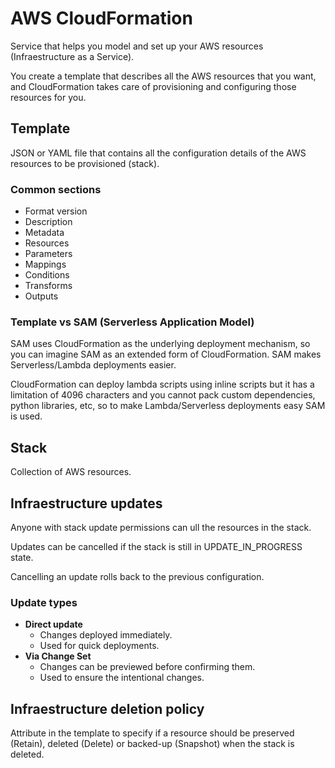 # AWS CloudFormation

Service that helps you model and set up your AWS resources (Infraestructure as a Service).

You create a template that describes all the AWS resources that you want, and CloudFormation takes care of provisioning and configuring those resources for you.

## Template

JSON or YAML file that contains all the configuration details of the AWS resources to be provisioned (stack).

### Common sections
- Format version
- Description
- Metadata
- Resources
- Parameters
- Mappings
- Conditions
- Transforms
- Outputs

### Template vs SAM (Serverless Application Model)

SAM uses CloudFormation as the underlying deployment mechanism, so you can imagine SAM as an extended form of CloudFormation. SAM makes Serverless/Lambda deployments easier.

CloudFormation can deploy lambda scripts using inline scripts but it has a limitation of 4096 characters and you cannot pack custom dependencies, python libraries, etc, so to make Lambda/Serverless deployments easy SAM is used.

## Stack

Collection of AWS resources.

## Infraestructure updates

Anyone with stack update permissions can ull the resources in the stack.

Updates can be cancelled if the stack is still in UPDATE_IN_PROGRESS state.

Cancelling an update rolls back to the previous configuration.

### Update types
- **Direct update**
    - Changes deployed immediately.
    - Used for quick deployments.
- **Via Change Set**
    - Changes can be previewed before confirming them.
    - Used to ensure the intentional changes.

## Infraestructure deletion policy

Attribute in the template to specify if a resource should be preserved (Retain), deleted (Delete) or backed-up (Snapshot) when the stack is deleted.